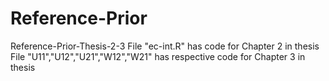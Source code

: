 # Reference-Prior
Reference-Prior-Thesis-2-3
File "ec-int.R" has code for Chapter 2 in thesis
File "U11","U12","U21","W12","W21" has respective code for Chapter 3 in thesis

